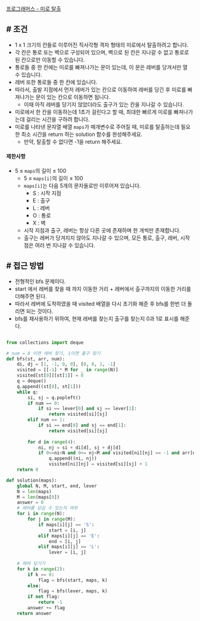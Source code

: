 
[프로그래머스 - 미로 탈출](https://school.programmers.co.kr/learn/courses/30/lessons/159993)


## **# 조건**

- 1 x 1 크기의 칸들로 이루어진 직사각형 격자 형태의 미로에서 탈출하려고 합니다. 
- 각 칸은 통로 또는 벽으로 구성되어 있으며, 벽으로 된 칸은 지나갈 수 없고 통로로 된 칸으로만 이동할 수 있습니다. 
- 통로들 중 한 칸에는 미로를 빠져나가는 문이 있는데, 이 문은 레버를 당겨서만 열 수 있습니다. 
- 레버 또한 통로들 중 한 칸에 있습니다. 
- 따라서, 출발 지점에서 먼저 레버가 있는 칸으로 이동하여 레버를 당긴 후 미로를 빠져나가는 문이 있는 칸으로 이동하면 됩니다. 
	- 이때 아직 레버를 당기지 않았더라도 출구가 있는 칸을 지나갈 수 있습니다. 
- 미로에서 한 칸을 이동하는데 1초가 걸린다고 할 때, 최대한 빠르게 미로를 빠져나가는데 걸리는 시간을 구하려 합니다.
- 미로를 나타낸 문자열 배열 `maps`가 매개변수로 주어질 때, 미로를 탈출하는데 필요한 최소 시간을 return 하는 solution 함수를 완성해주세요. 
	- 만약, 탈출할 수 없다면 -1을 return 해주세요.


#### **제한사항**

- 5 ≤ `maps`의 길이 ≤ 100
    - 5 ≤ `maps[i]`의 길이 ≤ 100
    - `maps[i]`는 다음 5개의 문자들로만 이루어져 있습니다.
        - S : 시작 지점
        - E : 출구
        - L : 레버
        - O : 통로
        - X : 벽
    - 시작 지점과 출구, 레버는 항상 다른 곳에 존재하며 한 개씩만 존재합니다.
    - 출구는 레버가 당겨지지 않아도 지나갈 수 있으며, 모든 통로, 출구, 레버, 시작점은 여러 번 지나갈 수 있습니다.


## **# 접근 방법**

- 전형적인 bfs 문제이다.
- start 에서 레버를 찾을 때 까지 이동한 거리 + 레버에서 출구까지의 이동한 거리를 더해주면 된다.
- 따라서 레버에 도착하였을 때 visited 배열을 다시 초기화 해준 후 bfs를 한번 더 돌리면 되는 것이다.
- bfs를 재사용하기 위하여, 현재 레버를 찾는지 출구를 찾는지 0과 1로 표시를 해준다.


```python

from collections import deque

# num = 0 이면 레버 찾기, 1이면 출구 찾기
def bfs(st, arr, num):
    di, dj = [1, -1, 0, 0], [0, 0, 1, -1]
    visited = [[-1] * M for _ in range(N)]
    visited[st[0]][st[1]] = 0
    q = deque()
    q.append((st[0], st[1]))
    while q:
        si, sj = q.popleft()
        if num == 0:
            if si == lever[0] and sj == lever[1]:
                return visited[si][sj]
        elif num == 1:
            if si == end[0] and sj == end[1]:
                return visited[si][sj]
            
        for d in range(4):
            ni, nj = si + di[d], sj + dj[d]
            if 0<=ni<N and 0<= nj<M and visited[ni][nj] == -1 and arr[ni][nj] != 'X':
                q.append((ni, nj))
                visited[ni][nj] = visited[si][sj] + 1
    return 0

def solution(maps):
    global N, M, start, end, lever
    N = len(maps)
    M = len(maps[0])
    answer = 0
    # 레버를 당길 수 있는지 여부
    for i in range(N):
        for j in range(M):
            if maps[i][j] == 'S':
                start = [i, j]
            elif maps[i][j] == 'E':
                end = [i, j]
            elif maps[i][j] == 'L':
                lever = [i, j]
    
    # 레버 당기기
    for k in range(2):
        if k == 0:
            flag = bfs(start, maps, k)
        else:
            flag = bfs(lever, maps, k)
        if not flag:
            return -1
        answer += flag
    return answer
```